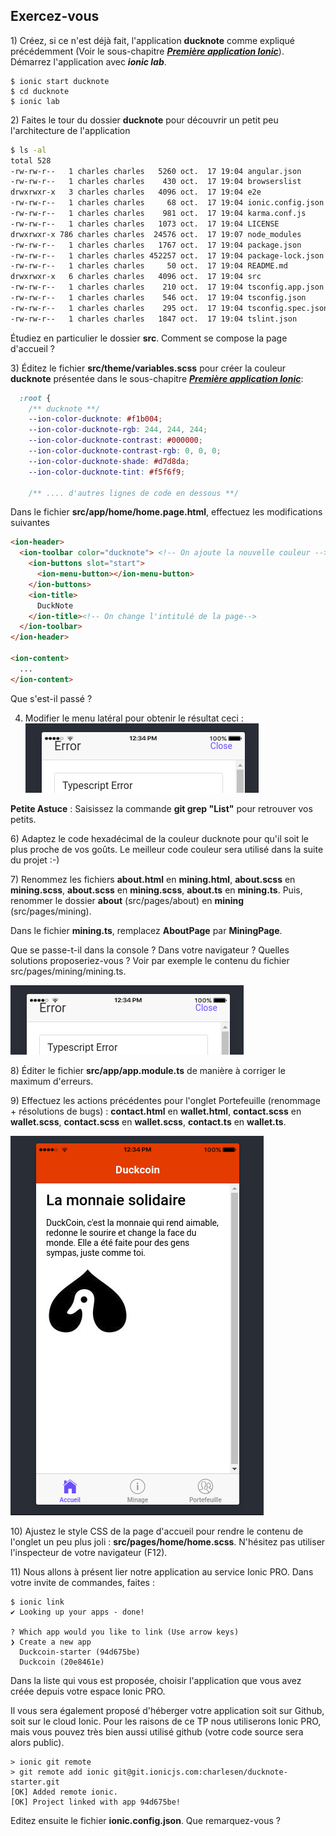 ## Exercez-vous

1\) Créez, si ce n'est déjà fait, l'application **ducknote** comme expliqué précédemment \(Voir le sous-chapitre [_**Première application Ionic**_](/chap2/chap2-3.md)\). Démarrez l'application avec _**ionic lab**_.

```
$ ionic start ducknote
$ cd ducknote
$ ionic lab
```

2\) Faites le tour du dossier **ducknote** pour découvrir un petit peu l'architecture de l'application
```bash
$ ls -al
total 528
-rw-rw-r--   1 charles charles   5260 oct.  17 19:04 angular.json
-rw-rw-r--   1 charles charles    430 oct.  17 19:04 browserslist
drwxrwxr-x   3 charles charles   4096 oct.  17 19:04 e2e
-rw-rw-r--   1 charles charles     68 oct.  17 19:04 ionic.config.json
-rw-rw-r--   1 charles charles    981 oct.  17 19:04 karma.conf.js
-rw-rw-r--   1 charles charles   1073 oct.  17 19:04 LICENSE
drwxrwxr-x 786 charles charles  24576 oct.  17 19:07 node_modules
-rw-rw-r--   1 charles charles   1767 oct.  17 19:04 package.json
-rw-rw-r--   1 charles charles 452257 oct.  17 19:04 package-lock.json
-rw-rw-r--   1 charles charles     50 oct.  17 19:04 README.md
drwxrwxr-x   6 charles charles   4096 oct.  17 19:04 src
-rw-rw-r--   1 charles charles    210 oct.  17 19:04 tsconfig.app.json
-rw-rw-r--   1 charles charles    546 oct.  17 19:04 tsconfig.json
-rw-rw-r--   1 charles charles    295 oct.  17 19:04 tsconfig.spec.json
-rw-rw-r--   1 charles charles   1847 oct.  17 19:04 tslint.json
```

Étudiez en particulier le dossier **src**. Comment se compose la page d'accueil ?

3\) Éditez le fichier **src/theme/variables.scss** pour créer la couleur **ducknote** présentée dans le sous-chapitre [_**Première application Ionic**_](/chap2/chap2-3.md):

```css
  :root {
    /** ducknote **/
    --ion-color-ducknote: #f1b004;
    --ion-color-ducknote-rgb: 244, 244, 244;
    --ion-color-ducknote-contrast: #000000;
    --ion-color-ducknote-contrast-rgb: 0, 0, 0;
    --ion-color-ducknote-shade: #d7d8da;
    --ion-color-ducknote-tint: #f5f6f9;

    /** .... d'autres lignes de code en dessous **/
```

Dans le fichier **src/app/home/home.page.html**, effectuez les modifications suivantes

```html
<ion-header>
  <ion-toolbar color="ducknote"> <!-- On ajoute la nouvelle couleur -->
    <ion-buttons slot="start">
      <ion-menu-button></ion-menu-button>
    </ion-buttons>
    <ion-title>
      DuckNote
    </ion-title><!-- On change l'intitulé de la page-->
  </ion-toolbar>
</ion-header>

<ion-content>
  ...
</ion-content>
```

Que s'est-il passé ?

4) Modifier le menu latéral pour obtenir le résultat ceci :
![](/assets/ionic_error2.png)

**Petite Astuce** : Saisissez la commande **git grep "List"** pour retrouver vos petits.

6\) Adaptez le code hexadécimal de la couleur ducknote pour qu'il soit le plus proche de vos goûts. Le meilleur code couleur sera utilisé dans la suite du projet :-\)

7\) Renommez les fichiers **about.html** en **mining.html**, **about.scss** en **mining.scss**, **about.scss** en **mining.scss**, **about.ts** en **mining.ts**. Puis, renommer le dossier **about** \(src/pages/about\) en **mining** \(src/pages/mining\).

Dans le fichier **mining.ts**, remplacez **AboutPage** par **MiningPage**.

Que se passe-t-il dans la console ? Dans votre navigateur ? Quelles solutions proposeriez-vous ? Voir par exemple le contenu du fichier src/pages/mining/mining.ts.

![](/assets/ionic_error2.png)

8\) Éditer le fichier **src/app/app.module.ts** de manière à corriger le maximum d'erreurs.

9\) Effectuez les actions précédentes pour l'onglet Portefeuille \(renommage + résolutions de bugs\) : **contact.html** en **wallet.html**, **contact.scss** en **wallet.scss**, **contact.scss** en **wallet.scss**, **contact.ts** en **wallet.ts**.

![](/assets/screen_duck_2.png)

10\) Ajustez le style CSS de la page d'accueil pour rendre le contenu de l'onglet un peu plus joli : **src/pages/home/home.scss**. N'hésitez pas utiliser l'inspecteur de votre navigateur \(F12\).

11\) Nous allons à présent lier notre application au service Ionic PRO. Dans votre invite de commandes, faites :

```
$ ionic link
✔ Looking up your apps - done!

? Which app would you like to link (Use arrow keys)
❯ Create a new app
  Duckcoin-starter (94d675be)
  Duckcoin (20e8461e)
```

Dans la liste qui vous est proposée, choisir l'application que vous avez créée depuis votre espace Ionic PRO.

Il vous sera également proposé d'héberger votre application soit sur Github, soit sur le cloud Ionic. Pour les raisons de ce TP nous utiliserons Ionic PRO, mais vous pouvez très bien aussi utilisé github \(votre code source sera alors public\).

```
> ionic git remote
> git remote add ionic git@git.ionicjs.com:charlesen/ducknote-starter.git
[OK] Added remote ionic.
[OK] Project linked with app 94d675be!
```

Editez ensuite le fichier **ionic.config.json**. Que remarquez-vous ?

[^1]: Ubuntu Ionic Installer : [https://github.com/nraboy/ubuntu-ionic-installer/blob/master/ubuntu\_ionic\_installer.sh](https://github.com/nraboy/ubuntu-ionic-installer/blob/master/ubuntu_ionic_installer.sh)

[^2]: _How to prevent permission errors_ : [https://docs.npmjs.com/getting-started/fixing-npm-permissions](https://docs.npmjs.com/getting-started/fixing-npm-permissions)
